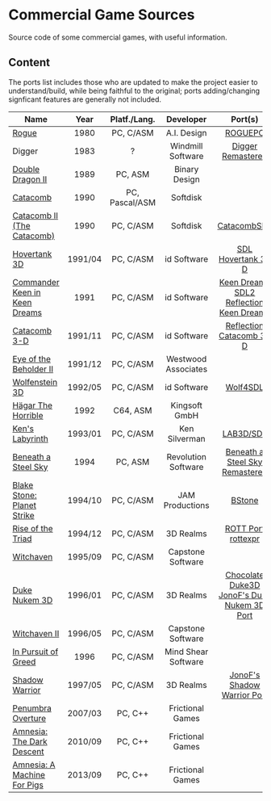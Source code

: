 # Commercial Game Sources

Source code of some commercial games, with useful information.

## Content

The ports list includes those who are updated to make the project easier to understand/build, while being faithful to the original; ports adding/changing signficant features are generally not included.

| Name                                                           |  Year   |  Platf./Lang.  |      Developer      |                                              Port(s)                                              |
| -------------------------------------------------------------- | :-----: | :------------: | :-----------------: | :-----------------------------------------------------------------------------------------------: |
| [Rogue][Rogue]                                                 |  1980   |   PC, C/ASM    |     A.I. Design     |                                        [ROGUEPC][ROGUEPC]                                         |
| Digger                                                         |  1983   |       ?        |  Windmill Software  |                              [Digger Remastered][Digger Remastered]                               |
| [Double Dragon II][Double Dragon II]                           |  1989   |    PC, ASM     |    Binary Design    |                                                                                                   |
| [Catacomb][Catacomb]                                           |  1990   | PC, Pascal/ASM |      Softdisk       |                                                                                                   |
| [Catacomb II (The Catacomb)][Catacomb II (The Catacomb)]       |  1990   |   PC, C/ASM    |      Softdisk       |                                    [CatacombSDL][CatacombSDL]                                     |
| [Hovertank 3D][Hovertank 3D]                                   | 1991/04 |   PC, C/ASM    |     id Software     |                              [SDL Hovertank 3-D][SDL Hovertank 3-D]                               |
| [Commander Keen in Keen Dreams][Commander Keen in Keen Dreams] |  1991   |   PC, C/ASM    |     id Software     |                  [Keen Dreams SDL2]<br/>[Reflection Keen Dreams][ReflectionHLE]                   |
| [Catacomb 3-D][Catacomb 3-D]                                   | 1991/11 |   PC, C/ASM    |     id Software     |                             [Reflection Catacomb 3-D][ReflectionHLE]                              |
| [Eye of the Beholder II][Eye of the Beholder II]               | 1991/12 |   PC, C/ASM    | Westwood Associates |                                                                                                   |
| [Wolfenstein 3D][Wolfenstein 3D]                               | 1992/05 |   PC, C/ASM    |     id Software     |                                       [Wolf4SDL][Wolf4SDL]                                        |
| [Hägar The Horrible][Hägar The Horrible]                       |  1992   |    C64, ASM    |    Kingsoft GmbH    |                                                                                                   |
| [Ken's Labyrinth][Ken's Labyrinth]                             | 1993/01 |   PC, C/ASM    |    Ken Silverman    |                                      [LAB3D/SDL][LAB3D/SDL]                                       |
| [Beneath a Steel Sky][Beneath a Steel Sky]                     |  1994   |    PC, ASM     | Revolution Software |                 [Beneath a Steel Sky Remastered][Beneath a Steel Sky Remastered]                  |
| [Blake Stone: Planet Strike][Blake Stone: Planet Strike]       | 1994/10 |   PC, C/ASM    |   JAM Productions   |                          [BStone](https://github.com/bibendovsky/bstone)                          |
| [Rise of the Triad][Rise of the Triad]                         | 1994/12 |   PC, C/ASM    |      3D Realms      |                          [ROTT Port][ROTT Port]<br/>[rottexpr][rottexpr]                          |
| [Witchaven][Witchaven]                                         | 1995/09 |   PC, C/ASM    |  Capstone Software  |                                                                                                   |
| [Duke Nukem 3D][Duke Nukem 3D]                                 | 1996/01 |   PC, C/ASM    |      3D Realms      | [Chocolate Duke3D][Chocolate Duke3D]<br/>[JonoF's Duke Nukem 3D Port][JonoF's Duke Nukem 3D Port] |
| [Witchaven II][Witchaven II]                                   | 1996/05 |   PC, C/ASM    |  Capstone Software  |                                                                                                   |
| [In Pursuit of Greed][In Pursuit of Greed]                     |  1996   |   PC, C/ASM    | Mind Shear Software |                                                                                                   |
| [Shadow Warrior][Shadow Warrior]                               | 1997/05 |   PC, C/ASM    |      3D Realms      |                    [JonoF's Shadow Warrior Port][JonoF's Shadow Warrior Port]                     |
| [Penumbra Overture][Penumbra Overture]                         | 2007/03 |    PC, C++     |  Frictional Games   |                                                                                                   |
| [Amnesia: The Dark Descent][Amnesia: The Dark Descent]         | 2010/09 |    PC, C++     |  Frictional Games   |                                                                                                   |
| [Amnesia: A Machine For Pigs][Amnesia: A Machine For Pigs]     | 2013/09 |    PC, C++     |  Frictional Games   |                                                                                                   |

<!-- Sources; keep in the same order as the table -->

[Rogue]: https://github.com/commercial-game-sources/rogue
[Double Dragon II]: https://github.com/commercial-game-sources/double_dragon_ii
[Catacomb]: https://github.com/commercial-game-sources/catacomb
[Catacomb II (The Catacomb)]: https://github.com/commercial-game-sources/catacomb_ii
[Hovertank 3D]: https://github.com/commercial-game-sources/hovertank_3d
[Commander Keen in Keen Dreams]: https://github.com/commercial-game-sources/commander_keen_in_keen_dreams
[Catacomb 3-D]: https://github.com/commercial-game-sources/catacomb_3d
[Eye of the Beholder II]: https://github.com/commercial-game-sources/eye_of_the_beholder_ii
[Wolfenstein 3D]: https://github.com/commercial-game-sources/wolfenstein_3d
[Hägar The Horrible]: https://github.com/commercial-game-sources/hagar_the_horrible
[Ken's Labyrinth]: https://github.com/commercial-game-sources/kens_labyrinth
[Beneath a Steel Sky]: https://github.com/commercial-game-sources/beneath_a_steel_sky
[Blake Stone: Planet Strike]: https://github.com/commercial-game-sources/blake_stone
[Rise of the Triad]: https://github.com/commercial-game-sources/rise_of_the_triad
[Witchaven]: https://github.com/commercial-game-sources/witchaven.git
[Duke Nukem 3D]: https://github.com/commercial-game-sources/duke_nukem_3d
[Witchaven II]: https://github.com/commercial-game-sources/witchaven_ii.git
[In Pursuit of Greed]: https://github.com/commercial-game-sources/in_pursuit_of_greed
[Shadow Warrior]: https://github.com/commercial-game-sources/shadow_warrior
[Penumbra Overture]: https://github.com/commercial-game-sources/penumbra_overture
[Amnesia: The Dark Descent]: https://github.com/commercial-game-sources/amnesia_the_dark_descent
[Amnesia: A Machine For Pigs]: https://github.com/commercial-game-sources/amnesia_a_machine_for_pigs

<!-- Convenient ports; keep in alphabetic order -->

[Beneath a Steel Sky Remastered]: https://web.archive.org/web/20110927222706/http://revolution.co.uk/?page_id=5&game_id=8&platform_id=0
[BStone]: https://github.com/bibendovsky/bstone
[CatacombSDL]: https://github.com/Blzut3/CatacombSDL
[Chocolate Duke3D]: https://github.com/fabiensanglard/chocolate_duke3D
[Digger Remastered]: https://github.com/commercial-game-sources/digger-remastered
[JonoF's Duke Nukem 3D Port]: https://github.com/jonof/jfduke3d
[JonoF's Shadow Warrior Port]: https://github.com/jonof/jfsw
[Keen Dreams SDL2]: https://github.com/sulix/keen-dreams-sdl2
[LAB3D/SDL]: https://github.com/sacredbanana/lab3d-sdl
[ReflectionHLE]: https://github.com/ReflectionHLE/ReflectionHLE
[ROGUEPC]: https://github.com/MestreLion/roguepc
[ROTT Port]: https://github.com/fabiangreffrath/rott
[rottexpr]: https://github.com/LTCHIPS/rottexpr
[SDL Hovertank 3-D]: https://github.com/Codes4Fun/SDL_Hovertank3D
[Wolf4SDL]: https://github.com/11001011101001011/Wolf4SDL